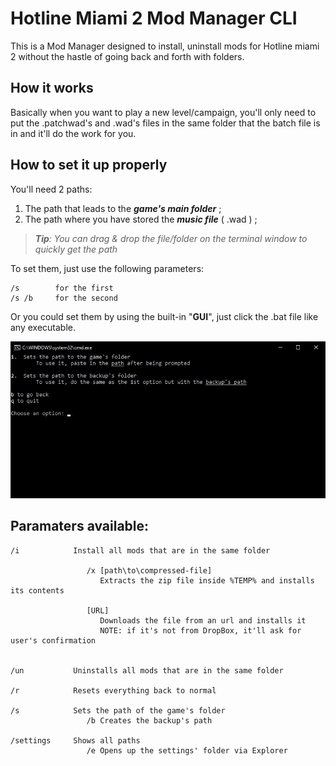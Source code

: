 # Hotline Miami 2 Mod Manager CLI

This is a Mod Manager designed to install, uninstall mods for Hotline miami 2 without the hastle of going back and forth with folders.

## How it works

Basically when you want to play a new level/campaign, you'll only need to put the .patchwad's and .wad's files in the same folder that the batch file is in and it'll do the work for you.

## How to set it up properly

You'll need 2 paths:

1. The path that leads to the _**game's main folder**_ ;
2. The path where you have stored the _**music file**_ ( .wad ) ;

> ***Tip**: You can drag & drop the file/folder on the terminal window to quickly get the path*


To set them, just use the following parameters: 
```
/s        for the first
/s /b     for the second
```

Or you could set them by using the built-in "**GUI**", just click the .bat file like any executable.

![The GUI](GUI.jpg)

## Paramaters available:
```
/i            Install all mods that are in the same folder

                 /x [path\to\compressed-file] 
                    Extracts the zip file inside %TEMP% and installs its contents

                 [URL]
                    Downloads the file from an url and installs it
                    NOTE: if it's not from DropBox, it'll ask for user's confirmation
                    

/un           Uninstalls all mods that are in the same folder

/r            Resets everything back to normal

/s            Sets the path of the game's folder
                 /b Creates the backup's path
     
/settings     Shows all paths
                 /e Opens up the settings' folder via Explorer
```
